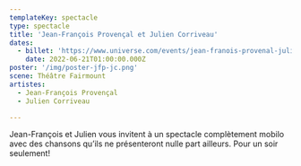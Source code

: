 ```yaml
---
templateKey: spectacle
type: spectacle
title: 'Jean-François Provençal et Julien Corriveau'
dates: 
  - billet: 'https://www.universe.com/events/jean-franois-provenal-julien-corriveau-tickets-S3XFR4'
    date: 2022-06-21T01:00:00.000Z
poster: '/img/poster-jfp-jc.png'
scene: Théâtre Fairmount
artistes:
  - Jean-François Provençal
  - Julien Corriveau

---
```

Jean-François et Julien vous invitent à un spectacle complètement mobilo avec des chansons qu’ils ne présenteront nulle part ailleurs. Pour un soir seulement! 
